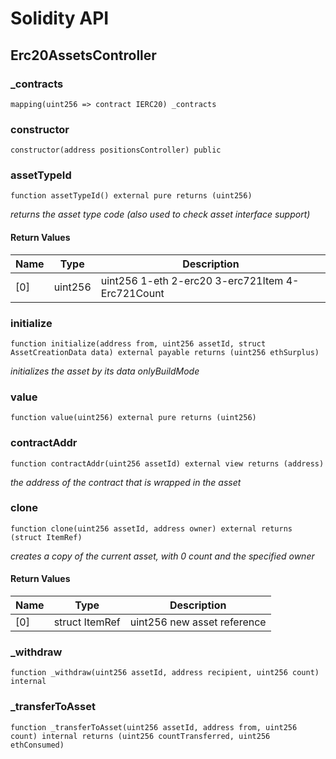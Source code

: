 # Solidity API

## Erc20AssetsController

### _contracts

```solidity
mapping(uint256 => contract IERC20) _contracts
```

### constructor

```solidity
constructor(address positionsController) public
```

### assetTypeId

```solidity
function assetTypeId() external pure returns (uint256)
```

_returns the asset type code (also used to check asset interface support)_

#### Return Values

| Name | Type | Description |
| ---- | ---- | ----------- |
| [0] | uint256 | uint256 1-eth 2-erc20 3-erc721Item 4-Erc721Count |

### initialize

```solidity
function initialize(address from, uint256 assetId, struct AssetCreationData data) external payable returns (uint256 ethSurplus)
```

_initializes the asset by its data
onlyBuildMode_

### value

```solidity
function value(uint256) external pure returns (uint256)
```

### contractAddr

```solidity
function contractAddr(uint256 assetId) external view returns (address)
```

_the address of the contract that is wrapped in the asset_

### clone

```solidity
function clone(uint256 assetId, address owner) external returns (struct ItemRef)
```

_creates a copy of the current asset, with 0 count and the specified owner_

#### Return Values

| Name | Type | Description |
| ---- | ---- | ----------- |
| [0] | struct ItemRef | uint256 new asset reference |

### _withdraw

```solidity
function _withdraw(uint256 assetId, address recipient, uint256 count) internal
```

### _transferToAsset

```solidity
function _transferToAsset(uint256 assetId, address from, uint256 count) internal returns (uint256 countTransferred, uint256 ethConsumed)
```

